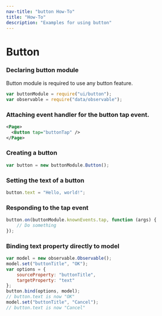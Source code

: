 ```yaml
---
nav-title: "button How-To"
title: "How-To"
description: "Examples for using button"
---
```

# Button
### Declaring button module
Button module is required to use any button feature.
``` JavaScript
var buttonModule = require("ui/button");
var observable = require("data/observable");
```
### Attaching event handler for the button tap event.
```XML
<Page>
  <Button tap="buttonTap" />
</Page>
```
### Creating a button
``` JavaScript
var button = new buttonModule.Button();
```
### Setting the text of a button
``` JavaScript
button.text = "Hello, world!";
```
### Responding to the tap event
``` JavaScript
button.on(buttonModule.knownEvents.tap, function (args) {
    // Do something
});
```
### Binding text property directly to model
``` JavaScript
var model = new observable.Observable();
model.set("buttonTitle", "OK");
var options = {
    sourceProperty: "buttonTitle",
    targetProperty: "text"
};
button.bind(options, model);
// button.text is now "OK"
model.set("buttonTitle", "Cancel");
// button.text is now "Cancel"
```
